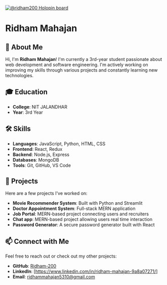 [![@ridham200 Holopin board](https://holopin.me/ridham200)](https://holopin.io/@ridham200)
# Ridham Mahajan
## 🚀 About Me

Hi, I'm **Ridham Mahajan**! I'm currently a 3rd-year student passionate about web development and software engineering. I'm actively working on improving my skills through various projects and constantly learning new technologies.

## 🎓 Education

- **College**: NIT JALANDHAR
- **Year**: 3rd Year

## 🛠 Skills

- **Languages**: JavaScript, Python, HTML, CSS
- **Frontend**: React, Redux
- **Backend**: Node.js, Express
- **Databases**: MongoDB
- **Tools**: Git, GitHub, VS Code

## 🌟 Projects

Here are a few projects I've worked on:

- **Movie Recommender System**: Built with Python and Streamlit
- **Doctor Appointment System**: Full-stack MERN application
- **Job Portal**: MERN-based project connecting users and recruiters
- **Chat app**: MERN-based project allowing users real time interaction
- **Password Generator**: A secure password generator built with React


## 📫 Connect with Me

Feel free to reach out or check out my other projects:

- **GitHub**: [Ridham-200](https://github.com/Ridham-200)
- **LinkedIn**: [https://www.linkedin.com/in/ridham-mahajan-9a8a07271/]
- **Email**: [ridhammahajan5310@gmail.com](mailto:ridhammahajan5310@gmail.com)

